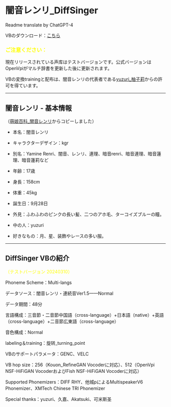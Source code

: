 # 闇音レンリ_DiffSinger

Readme translate by ChatGPT-4

VBのダウンロード：[こちら](https://github.com/colstone/Yamine_Renri_DiffSinger/releases/tag/Beta_Version)

### <font color=yellow>ご注意ください：</font>

現在リリースされている声库はテストバージョンです。公式バージョンはOpenVpiがマルチ辞書を更新した後に更新されます。

VBの変換trainingと配布は、闇音レンリの代表者である[yuzuri_柚子莉](https://space.bilibili.com/328087514)からの許可を得ています。

---

## 闇音レンリ - 基本情報

（[萌娘百科_闇音レンリ](https://mzh.moegirl.org.cn/%E6%9A%97%E9%9F%B3Renri)からコピーしました）

- 本名：闇音レンリ
  
- キャラクターデザイン：kgr
  
- 別名：Yamine Renri、闇音、レンリ、連理、暗音renri、暗音連理、暗音蓮理、暗音蓮莉など
  
- 年齢：17歳
  
- 身長：158cm
  
- 体重：45kg
  
- 誕生日：9月28日
  
- 外見：ふわふわのピンクの長い髪、二つのアホ毛、ターコイズブルーの瞳。
  
- 中の人：yuzuri
  
- 好きなもの：月、星、装飾やレースの多い服。

---

## DiffSinger VBの紹介

<font color=yellow>（テストバージョン 20240310）</font>

Phoneme Scheme：Multi-langs

データソース：闇音レンリ・連続音Ver1.5——Normal

データ期間：48分

言語構成：三音節・二音節中国語（cross-language）+日本語（native）+英語（cross-language）+二音節広東語（cross-language）

音色構成：Normal

labeling＆training：旋转_turning_point

VBのサポートパラメータ：GENC、VELC

VB hop size：256（Kouon_RefineGAN Vocoderに対応）、512（OpenVpi NSF-HiFiGAN VocoderおよびFish NSF-HiFiGAN Vocoderに対応）

Supported Phonemizers：DIFF RHY、他城pによるMultispeakerV6 Phonemizer、XMTech Chinese TRI Phonemizer

Special thanks：yuzuri、久嘉、Akatsuki、可米斯圣
